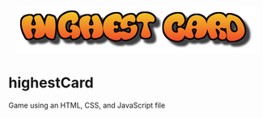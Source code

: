 <p align="center"><img src="highestCard/images/logo.png"></p>

# highestCard
Game using an HTML, CSS, and JavaScript file

<p align="left><img src="screenshots/deckScreenshot></p>
